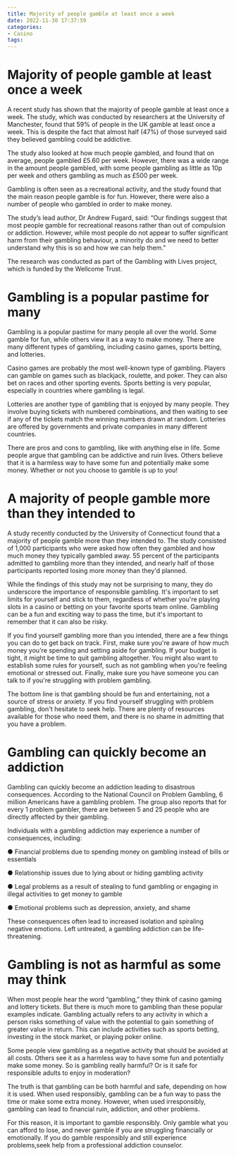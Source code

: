 ```yaml
---
title: Majority of people gamble at least once a week
date: 2022-11-30 17:37:59
categories:
- Casino
tags:
---
```



#  Majority of people gamble at least once a week

A recent study has shown that the majority of people gamble at least once a week. The study, which was conducted by researchers at the University of Manchester, found that 59% of people in the UK gamble at least once a week. This is despite the fact that almost half (47%) of those surveyed said they believed gambling could be addictive.

The study also looked at how much people gambled, and found that on average, people gambled £5.60 per week. However, there was a wide range in the amount people gambled, with some people gambling as little as 10p per week and others gambling as much as £500 per week.

Gambling is often seen as a recreational activity, and the study found that the main reason people gamble is for fun. However, there were also a number of people who gambled in order to make money.

The study’s lead author, Dr Andrew Fugard, said: “Our findings suggest that most people gamble for recreational reasons rather than out of compulsion or addiction. However, while most people do not appear to suffer significant harm from their gambling behaviour, a minority do and we need to better understand why this is so and how we can help them.”

The research was conducted as part of the Gambling with Lives project, which is funded by the Wellcome Trust.

#  Gambling is a popular pastime for many

Gambling is a popular pastime for many people all over the world. Some gamble for fun, while others view it as a way to make money. There are many different types of gambling, including casino games, sports betting, and lotteries.

Casino games are probably the most well-known type of gambling. Players can gamble on games such as blackjack, roulette, and poker. They can also bet on races and other sporting events. Sports betting is very popular, especially in countries where gambling is legal.

Lotteries are another type of gambling that is enjoyed by many people. They involve buying tickets with numbered combinations, and then waiting to see if any of the tickets match the winning numbers drawn at random. Lotteries are offered by governments and private companies in many different countries.

There are pros and cons to gambling, like with anything else in life. Some people argue that gambling can be addictive and ruin lives. Others believe that it is a harmless way to have some fun and potentially make some money. Whether or not you choose to gamble is up to you!

#  A majority of people gamble more than they intended to

A study recently conducted by the University of Connecticut found that a majority of people gamble more than they intended to. The study consisted of 1,000 participants who were asked how often they gambled and how much money they typically gambled away. 55 percent of the participants admitted to gambling more than they intended, and nearly half of those participants reported losing more money than they'd planned.

While the findings of this study may not be surprising to many, they do underscore the importance of responsible gambling. It's important to set limits for yourself and stick to them, regardless of whether you're playing slots in a casino or betting on your favorite sports team online. Gambling can be a fun and exciting way to pass the time, but it's important to remember that it can also be risky.

If you find yourself gambling more than you intended, there are a few things you can do to get back on track. First, make sure you're aware of how much money you're spending and setting aside for gambling. If your budget is tight, it might be time to quit gambling altogether. You might also want to establish some rules for yourself, such as not gambling when you're feeling emotional or stressed out. Finally, make sure you have someone you can talk to if you're struggling with problem gambling.

The bottom line is that gambling should be fun and entertaining, not a source of stress or anxiety. If you find yourself struggling with problem gambling, don't hesitate to seek help. There are plenty of resources available for those who need them, and there is no shame in admitting that you have a problem.

#  Gambling can quickly become an addiction

Gambling can quickly become an addiction leading to disastrous consequences. According to the National Council on Problem Gambling, 6 million Americans have a gambling problem. The group also reports that for every 1 problem gambler, there are between 5 and 25 people who are directly affected by their gambling.

Individuals with a gambling addiction may experience a number of consequences, including:

● Financial problems due to spending money on gambling instead of bills or essentials

● Relationship issues due to lying about or hiding gambling activity

● Legal problems as a result of stealing to fund gambling or engaging in illegal activities to get money to gamble

● Emotional problems such as depression, anxiety, and shame

These consequences often lead to increased isolation and spiraling negative emotions. Left untreated, a gambling addiction can be life-threatening.

#  Gambling is not as harmful as some may think

When most people hear the word “gambling,” they think of casino gaming and lottery tickets. But there is much more to gambling than these popular examples indicate. Gambling actually refers to any activity in which a person risks something of value with the potential to gain something of greater value in return. This can include activities such as sports betting, investing in the stock market, or playing poker online.

Some people view gambling as a negative activity that should be avoided at all costs. Others see it as a harmless way to have some fun and potentially make some money. So is gambling really harmful? Or is it safe for responsible adults to enjoy in moderation?

The truth is that gambling can be both harmful and safe, depending on how it is used. When used responsibly, gambling can be a fun way to pass the time or make some extra money. However, when used irresponsibly, gambling can lead to financial ruin, addiction, and other problems.

For this reason, it is important to gamble responsibly. Only gamble what you can afford to lose, and never gamble if you are struggling financially or emotionally. If you do gamble responsibly and still experience problems,seek help from a professional addiction counselor.
